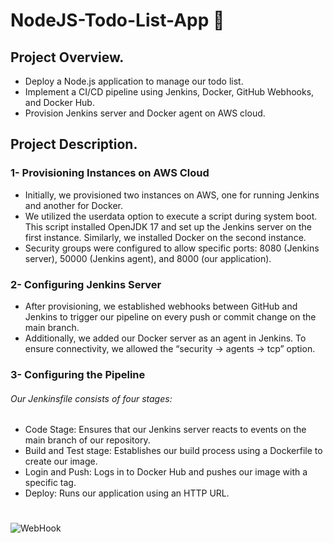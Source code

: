 # NodeJS-Todo-List-App 📌
## Project Overview.
* Deploy a Node.js application to manage our todo list.
* Implement a CI/CD pipeline using Jenkins, Docker, GitHub Webhooks, and Docker Hub.
* Provision Jenkins server and Docker agent on AWS cloud.
## Project Description.
### 1- Provisioning Instances on AWS Cloud
* Initially, we provisioned two instances on AWS, one for running Jenkins and another for Docker.
* We utilized the userdata option to execute a script during system boot. This script installed OpenJDK 17 and set up the Jenkins server on the first instance. Similarly, we installed Docker on the second instance.
* Security groups were configured to allow specific ports: 8080 (Jenkins server), 50000 (Jenkins agent), and 8000 (our application).
### 2- Configuring Jenkins Server
* After provisioning, we established webhooks between GitHub and Jenkins to trigger our pipeline on every push or commit change on the main branch.
* Additionally, we added our Docker server as an agent in Jenkins. To ensure connectivity, we allowed the “security -> agents -> tcp” option.
### 3- Configuring the Pipeline
###### Our Jenkinsfile consists of four stages:
- Code Stage: Ensures that our Jenkins server reacts to events on the main branch of our repository.
- Build and Test stage: Establishes our build process using a Dockerfile to create our image.
- Login and Push: Logs in to Docker Hub and pushes our image with a specific tag.
- Deploy: Runs our application using an HTTP URL.
  
#

![WebHook](https://github.com/MazenMoneim/node-app/assets/135109542/59f094d9-bba4-4ec1-b6e9-a648befe9f40)


